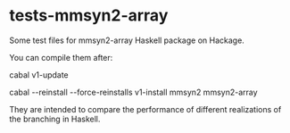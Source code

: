# tests-mmsyn2-array
Some test files for mmsyn2-array Haskell package on Hackage.

You can compile them after:

cabal v1-update 

cabal --reinstall --force-reinstalls v1-install mmsyn2 mmsyn2-array 

They are intended to compare the performance of different realizations of the branching in Haskell.


